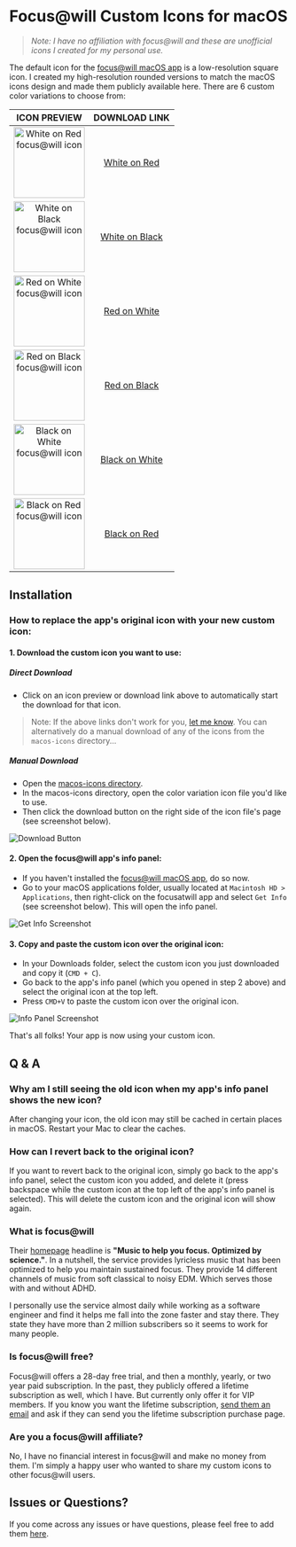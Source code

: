 # Focus@will Custom Icons for macOS

> _Note: I have no affiliation with focus@will and these are unofficial icons I created for my personal use._

The default icon for the [focus@will macOS app](https://www.focusatwill.com/app/downloads/macos) is a low-resolution square icon. I created my high-resolution rounded versions to match the macOS icons design and made them publicly available here. There are 6 custom color variations to choose from:

| ICON PREVIEW | DOWNLOAD LINK |
| :-: | :-: |
| <a href="https://github.com/jacobcassidy/focusatwill-custom-icons/raw/main/macos-icons/white-on-red-icon.icns"><img src="https://github.com/jacobcassidy/focusatwill-custom-icons/blob/main/previews/white-on-red-preview.png?raw=true" alt="White on Red focus@will icon" width="128"></a> | <a href="https://github.com/jacobcassidy/focusatwill-custom-icons/raw/main/macos-icons/white-on-red-icon.icns">White on Red</a> |
| <a href="https://github.com/jacobcassidy/focusatwill-custom-icons/raw/main/macos-icons/white-on-black-icon.icns"><img src="https://github.com/jacobcassidy/focusatwill-custom-icons/blob/main/previews/white-on-black-preview.png?raw=true" alt="White on Black focus@will icon" width="128"></a> | <a href="https://github.com/jacobcassidy/focusatwill-custom-icons/raw/main/macos-icons/white-on-black-icon.icns">White on Black</a> |
| <a href="https://github.com/jacobcassidy/focusatwill-custom-icons/raw/main/macos-icons/red-on-white-icon.icns"><img src="https://github.com/jacobcassidy/focusatwill-custom-icons/blob/main/previews/red-on-white-preview.png?raw=true" alt="Red on White focus@will icon" width="128"></a> | <a href="https://github.com/jacobcassidy/focusatwill-custom-icons/raw/main/macos-icons/red-on-white-icon.icns">Red on White</a> |
| <a href="https://github.com/jacobcassidy/focusatwill-custom-icons/raw/main/macos-icons/red-on-black-icon.icns"><img src="https://github.com/jacobcassidy/focusatwill-custom-icons/blob/main/previews/red-on-black-preview.png?raw=true" alt="Red on Black focus@will icon" width="128"></a> | <a href="https://github.com/jacobcassidy/focusatwill-custom-icons/raw/main/macos-icons/red-on-black-icon.icns">Red on Black</a> |
| <a href="https://github.com/jacobcassidy/focusatwill-custom-icons/raw/main/macos-icons/black-on-white-icon.icns"><img src="https://github.com/jacobcassidy/focusatwill-custom-icons/blob/main/previews/black-on-white-preview.png?raw=true" alt="Black on White focus@will icon" width="128"></a> | <a href="https://github.com/jacobcassidy/focusatwill-custom-icons/raw/main/macos-icons/black-on-white-icon.icns">Black on White</a> |
| <a href="https://github.com/jacobcassidy/focusatwill-custom-icons/raw/main/macos-icons/black-on-red-icon.icns"><img src="https://github.com/jacobcassidy/focusatwill-custom-icons/blob/main/previews/black-on-red-preview.png?raw=true" alt="Black on Red focus@will icon" width="128"></a> | <a href="https://github.com/jacobcassidy/focusatwill-custom-icons/raw/main/macos-icons/black-on-red-icon.icns">Black on Red</a> |

## Installation

### How to replace the app's original icon with your new custom icon:

#### 1. Download the custom icon you want to use:

##### Direct Download

- Click on an icon preview or download link above to automatically start the download for that icon.

> Note: If the above links don't work for you, [let me know](https://github.com/jacobcassidy/focusatwill-custom-icons/issues). You can alternatively do a manual download of any of the icons from the `macos-icons` directory...

##### Manual Download

- Open the [macos-icons directory](https://github.com/jacobcassidy/focusatwill-custom-icons/tree/main/macos-icons).
- In the macos-icons directory, open the color variation icon file you'd like to use.
- Then click the download button on the right side of the icon file's page (see screenshot below).

![Download Button](https://github.com/jacobcassidy/focusatwill-custom-icons/blob/main/previews/screenshot-download-button.png?raw=true 'Download Button screenshot')

#### 2. Open the focus@will app's info panel:

- If you haven't installed the [focus@will macOS app](https://www.focusatwill.com/app/downloads/macos), do so now.
- Go to your macOS applications folder, usually located at `Macintosh HD > Applications`, then right-click on the focusatwill app and select `Get Info` (see screenshot below). This will open the info panel.

![Get Info Screenshot](https://github.com/jacobcassidy/focusatwill-custom-icons/blob/main/previews/screenshot-get-info.png?raw=true 'Get Info screenshot')

#### 3. Copy and paste the custom icon over the original icon:

- In your Downloads folder, select the custom icon you just downloaded and copy it (`CMD + C`).
- Go back to the app's info panel (which you opened in step 2 above) and select the original icon at the top left.
- Press `CMD+V` to paste the custom icon over the original icon.

![Info Panel Screenshot](https://github.com/jacobcassidy/focusatwill-custom-icons/blob/main/previews/screenshot-info-panel.png?raw=true 'Info Panel screenshot')

That's all folks! Your app is now using your custom icon.

## Q & A

### Why am I still seeing the old icon when my app's info panel shows the new icon?

After changing your icon, the old icon may still be cached in certain places in macOS. Restart your Mac to clear the caches.

### How can I revert back to the original icon?

If you want to revert back to the original icon, simply go back to the app's info panel, select the custom icon you added, and delete it (press backspace while the custom icon at the top left of the app's info panel is selected). This will delete the custom icon and the original icon will show again.

### What is focus@will

Their [homepage](https://www.focusatwill.com/) headline is **"Music to help you focus. Optimized by science."**. In a nutshell, the service provides lyricless music that has been optimized to help you maintain sustained focus. They provide 14 different channels of music from soft classical to noisy EDM. Which serves those with and without ADHD.

I personally use the service almost daily while working as a software engineer and find it helps me fall into the zone faster and stay there. They state they have more than 2 million subscribers so it seems to work for many people.

### Is focus@will free?

Focus@will offers a 28-day free trial, and then a monthly, yearly, or two year paid subscription. In the past, they publicly offered a lifetime subscription as well, which I have. But currently only offer it for VIP members. If you know you want the lifetime subscription, [send them an email](mailto:webcontact@focusatwill.com) and ask if they can send you the lifetime subscription purchase page.

### Are you a focus@will affiliate?

No, I have no financial interest in focus@will and make no money from them. I'm simply a happy user who wanted to share my custom icons to other focus@will users.

## Issues or Questions?

If you come across any issues or have questions, please feel free to add them [here](https://github.com/jacobcassidy/focusatwill-custom-icons/issues).
